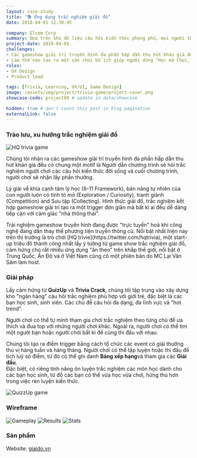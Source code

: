 ```yaml
---
layout: case-study
title: "📚 Ứng dụng trắc nghiệm giải đố"
date: 2018-04-01 12:30:45

company: Elcom Corp
summary: Dựa trên kho dữ liệu câu hỏi kiến thức phong phú, mọi người từ mọi lứa tuổi, công việc đều có thể tham gia giải trí với nhiều chủ đề hấp dẫn và hot trend. Đồng thời họ có thể rèn luyện kiến thức học được qua từng chủ đề câu hỏi và giải trí thi đấu với bạn bè.
project-date: 2018-04-01
challenges:
- Các gameshow giải trí truyền hình đa phần hấp dẫn thu hút khán giả đều có chung một motif là Người dẫn chương trình sẽ hỏi trắc nghiệm người chơi các câu hỏi kiến thức đời sống.
- Làm thế nào tạo ra một sân chơi bổ ích giúp người dùng "Học mà Chơi, Chơi mà Học" thoải mái và không bị bỏ lỡ kiến thức sống hằng ngày cũng như các kiến thức khoa học chuyên môn khác?
roles:
- UX Design
- Product lead

tags: [Trivia, Learning, UX/UI, Game Design]
image: /assets/img/project/trivia-game/project-cover.png
showcase-code: project09 # update in data/showcase

hidden: true # don't count this post in blog pagination
externalLink: false
---
```


### Trào lưu, xu hướng trắc nghiệm giải đố
<div class="container-full">
    <div class="side-by-side">
        <div class="toleft">
            <img class="image" src="https://duet-cdn.vox-cdn.com/thumbor/0x0:738x415/640x427/filters:focal(369x208:370x209):format(webp)/cdn.vox-cdn.com/uploads/chorus_asset/file/9561451/hq_trivia_app.jpg" alt="HQ trivia game">
        </div>
        <div class="toright">
            <p>Chúng tôi nhận ra các gameshow giải trí truyền hình đa phần hấp dẫn thu hút khán giả đều có chung một motif là Người dẫn chương trình sẽ hỏi trắc nghiệm người chơi các câu hỏi kiến thức đời sống và cuối chương trình, người chơi sẽ nhận lấy phần thưởng.</p>
            <p>Lý giải về khía cạnh tâm lý học (6-11 Framework), bản năng tự nhiên của con người luôn có tính tò mò (Exploration / Curiosity), tranh giành (Competition) and Sưu tập (Collecting). Hình thức giải đố, trắc nghiệm kết hợp gameshow giải trí tạo ra một trigger đơn giản mà bất kì ai đều dễ dàng tiếp cận với cảm giác "nhà thông thái".
            </p>
            <p>Trải nghiệm gameshow truyền hình đang được "trực tuyến" hoá khi công nghệ đang dần thay thế phương tiện truyền thông cũ. Nổi bật nhất hiện nay trên thị trường là trò chơi [HQ trivie](https://twitter.com/hqtrivia), một start-up triệu đô thành công nhất lấy ý tưởng từ game show trắc nghiệm giải đố, cảm hứng cho rất nhiều ứng dụng "ăn theo" trên khắp thế giới, nổi bật ở Trung Quốc, Ấn Độ và ở Việt Nam cũng có một phiên bản do MC Lại Văn Sâm làm host.
            </p>
        </div>
    </div>
</div>

### Giải pháp
<div class="container-full">
    <div class="side-by-side">
        <div class="toleft">
            <p>Lấy cảm hứng từ <b>QuizUp</b> và <b>Trivia Crack</b>, chúng tôi tập trung vào xây dựng kho "ngân hàng" câu hỏi trắc nghiệm phù hợp với giới trẻ, đặc biệt là các bạn học sinh, sinh viên. Các chủ đề câu hỏi đa dạng, đa lĩnh vực và "hot trend".
            </p>
            <p>Người chơi có thể tự mình tham gia chơi trắc nghiệm theo từng chủ đề ưa thích và đua top với những người chơi khác. Ngoài ra, người chơi có thể tìm một người bạn hoặc người chơi bất kì để cùng thi đấu với nhau.</p>
            <p>Chúng tôi tạo ra điểm trigger bằng cách tổ chức các event có giải thưởng thú vị hàng tuần và hàng tháng. Người chơi có thể tập luyện hoặc thi đấu để tích luỹ số điểm, từ đó có thể ghi danh <b>Bảng xếp hạng</b>và tham gia các <b>Giải đấu</b>.
            <br>Đặc biệt, có riêng tính năng ôn luyện trắc nghiệm các môn học dành cho các bạn học sinh, từ đồ các bạn có thể vừa học vừa chơi, hứng thú hơn trong việc rèn luyện kiến thức.</p>
        </div>
        <div class="toright">
            <img class="image" src="https://www.cnet.com/a/img/resize/c5eb6d964280b7e24546bee564af24b6ef1e953e/hub/2014/03/19/6a1c3b10-b0c6-11e3-a24e-d4ae52e62bcc/QuizUp_Home_Activity.png?auto=webp&width=1200" alt="QuizzUp game">
        </div>
    </div>
</div>

### Wireframe
![Gameplay](/assets/img/project/trivia-game/01.png)
![Results](/assets/img/project/trivia-game/02.png)
![Stats](/assets/img/project/trivia-game/03.png)

### Sản phẩm

Website: [giaido.vn](https://giaido.vn)




